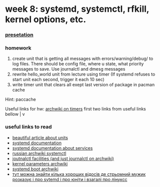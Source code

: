 # week 8: systemd, systemctl, rfkill, kernel options, etc.

### [**presetation**](https://docs.google.com/presentation/d/e/2PACX-1vSwRYb0LULiq0EGpJ1adne2e4W9_QAgsNcM1R825YCBey9WprUD_rWw9lmQuCYcVD7RZJcQRxVujCRJ/pub?start=false&loop=false&delayms=3000)

### homework
1) create unit that is getting all messages with errors/warning/debug/ to log files. There should be config file, where u state, what priority messages to save. Use journalctl and dmesg messages
2) rewrite hello_world unit from lecture using timer (If systemd refuses to start unit each second, trigger it each 10 sec)
3) write timer unit that clears all exept last version of package in pacman cache

Hint: paccache

Useful links for hw:
[archwiki on timers](https://wiki.archlinux.org/index.php/Systemd/Timers)
first two links from useful links bellow |
					 v

### useful links to read
- [beautiful article about units](https://www.digitalocean.com/community/tutorials/understanding-systemd-units-and-unit-files)
- [systemd documentation](https://www.freedesktop.org/software/systemd/man/)
- [systemd documentation about services](https://www.freedesktop.org/software/systemd/man/systemd.service.html#)
- [russian archwiki systemctl](https://wiki.archlinux.org/index.php/Systemd_(%D0%A0%D1%83%D1%81%D1%81%D0%BA%D0%B8%D0%B9)#%D0%9E%D1%81%D0%BD%D0%BE%D0%B2%D1%8B_%D0%B8%D1%81%D0%BF%D0%BE%D0%BB%D1%8C%D0%B7%D0%BE%D0%B2%D0%B0%D0%BD%D0%B8%D1%8F_systemctl)
- [joutnalctl facilities (and just journalctl on archwiki)](https://wiki.archlinux.org/index.php/Systemd/Journal#Facility)
- [kernel parameters archwiki](https://wiki.archlinux.org/index.php/kernel_parameters)
- [systemd boot archwiki](https://wiki.archlinux.org/index.php/systemd-boot)
- [тут можна знайти кілька хороших відосів де стрьомний мужик розказує і про sytemd і про юніти і взагалі про лінуксс](https://www.youtube.com/playlist?list=PLWCdmr_xDegfmNxUhbLAC4YxIvlnzY9U9)

